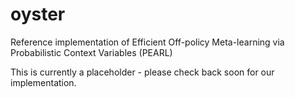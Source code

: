 # oyster
Reference implementation of Efficient Off-policy Meta-learning via Probabilistic Context Variables (PEARL)

This is currently a placeholder - please check back soon for our implementation.
